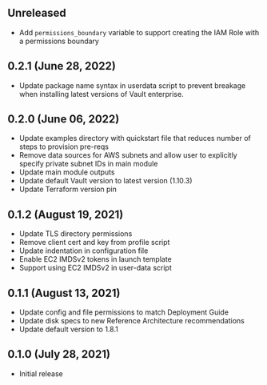 ## Unreleased

* Add `permissions_boundary` variable to support creating the IAM Role with a permissions boundary

## 0.2.1 (June 28, 2022)

* Update package name syntax in userdata script to prevent breakage when installing latest versions of Vault enterprise.

## 0.2.0 (June 06, 2022)

* Update examples directory with quickstart file that reduces number of steps to
  provision pre-reqs
* Remove data sources for AWS subnets and allow user to explicitly specify
  private subnet IDs in main module
* Update main module outputs
* Update default Vault version to latest version (1.10.3)
* Update Terraform version pin

## 0.1.2 (August 19, 2021)

* Update TLS directory permissions
* Remove client cert and key from profile script
* Update indentation in configuration file
* Enable EC2 IMDSv2 tokens in launch template
* Support using EC2 IMDSv2 in user-data script

## 0.1.1 (August 13, 2021)

* Update config and file permissions to match Deployment Guide
* Update disk specs to new Reference Architecture recommendations
* Update default version to 1.8.1

## 0.1.0 (July 28, 2021)

* Initial release
